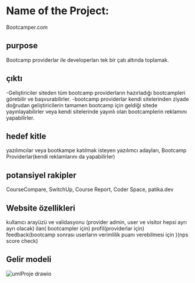 # Name of the Project:
Bootcamper.com
## purpose
Bootcamp providerlar ile developerları tek bir çatı altında toplamak.
## çıktı
-Geliştiriciler siteden tüm bootcamp providerların hazırladığı bootcampleri görebilir ve başvurabilirler.
-bootcamp providerlar kendi sitelerinden ziyade doğrudan geliştiricilerin tamamen bootcamp için geldiği sitede yayınlayabilirler veya kendi sitelerinde yayınlı olan bootcamplerin reklamını yapabilirler.
## hedef kitle
yazılımcılar veya bootkampe katılmak isteyen yazılımcı adayları, Bootcamp Providerlar(kendi reklamlarını da yapabilirler)
## potansiyel rakipler
CourseCompare, SwitchUp, Course Report, Coder Space, patika.dev
## Website özellikleri
kullanıcı arayüzü ve validasyonu (provider admin, user ve visitor hepsi ayrı ayrı olacak)
ilan( bootcampler için)
profil(providerlar için)
feedback(bootcamp sonrası userların verimlilik puanı verebilmesi için )(nps score check)
## Gelir modeli

![umlProje drawio](https://github.com/fullan42/Bootcamper/assets/53313497/1ddfb8de-d4f0-4220-8c4c-e92519725fc2)
